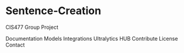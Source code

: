 # Sentence-Creation
CIS477 Group Project

Documentation
Models
Integrations
Ultralytics HUB
Contribute
License
Contact
